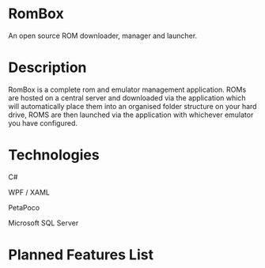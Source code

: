 RomBox
======

An open source ROM downloader, manager and launcher.

Description
======

RomBox is a complete rom and emulator management application. ROMs are hosted on a central server and downloaded via the application which will automatically place them into an organised folder structure on your hard drive, ROMS are then launched via the application with whichever emulator you have configured.

Technologies
======

C# 

WPF / XAML

PetaPoco

Microsoft SQL Server

Planned Features List
=====

